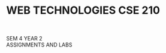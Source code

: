 <b><h1>WEB TECHNOLOGIES CSE 210</h1></b>
<br>
<p>SEM 4 YEAR 2
<br>
ASSIGNMENTS AND LABS</p>          

